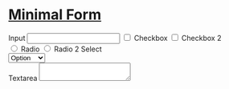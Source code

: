 <h1><a href="https://github.com/minimalcss/minimal-form">Minimal Form</a></h1><form>	<label class="label" for="input">Input</label>	<input class="input" type="text" id="input">	<input class="checkbox" type="checkbox" id="checkbox">	<label class="checkbox-label" for="checkbox">Checkbox</label>		<input class="checkbox" type="checkbox" id="checkbox2">	<label class="checkbox-label" for="checkbox2">Checkbox 2</label> <br>		<input class="radio" type="radio" name="radio" id="radio">	<label class="radio-label" for="radio">Radio</label>		<input class="radio" type="radio" name="radio" id="radio2">	<label class="radio-label" for="radio2">Radio 2</label>		<label class="label" for="select">Select</label>	<div class="select-wrap">		<select class="select" id="select">			<option value="option">Option</option>			<option value="option2">Option 2</option>			<option value="option3">Option 3</option>		</select>	</div>		<label class="label" for="textarea">Textarea</label>	<textarea class="textarea" id="textarea"></textarea></form>